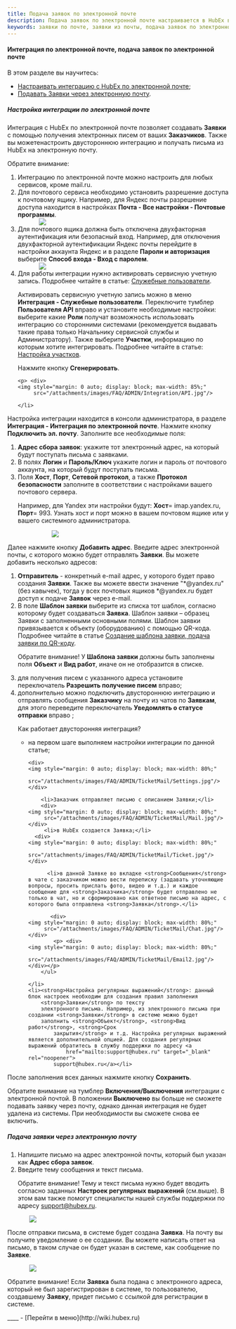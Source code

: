 ```yaml
---
title: Подача заявок по электронной почте
description: Подача заявок по электронной почте настраивается в HubEx в консоли администратора в меню Интеграция - Интеграция по электронной почте. С помощью интеграции по электронной почте ваши Заказчики смогут подавать заявки в виде электронных писем.
keywords: заявки по почте, заявки из почты, подача заявок по электронной почте, интеграция по электронной почте, интеграция email, hubex, хабекс, хубекс, хабикс, емейл
---
```


#### Интеграция по электронной почте, подача заявок по электронной почте
В этом разделе вы научитесь:
<html>
<meta charset="utf-8">
<ul>
    <li><a href="#setemailtick">Настраивать интеграцию с HubEx по электронной почте</a>;</li>
    <li><a href="#createemailtick">Подавать Заявки через электронную почту</a>.</li>
</ul>
</html>
<body>
<h5 id="setemailtick">Настройка интеграции по электронной почте</h5>

<p>Интеграция с HubEx по электронной почте позволяет создавать <strong>Заявки</strong> с помощью
    получения электронных писем от ваших <strong>Заказчиков</strong>. Также вы можетенастроить двустороннюю интеграцию и получать письма из HubEx на электронную почту. </p>

<p>Обратите внимание: </p>
<ol>
    <li>Интеграцию по электронной почте можно настроить для любых сервисов, кроме mail.ru.</li>
    <li>Для почтового сервиса необходимо установить разрешение доступа к почтовому ящику. Например, для Яндекс почты разрешение доступа находится в настройках <strong>Почта - Все настройки - Почтовые программы</strong>. </li>
    <div>
        <img style="margin: 0 auto; display: block; max-width: 80%;"
             src="/attachments/images/FAQ/ADMIN/TicketMail/EmailSettings.png"/>
    </div>
     <li> Для почтового ящика должна быть отключена двухфакторная аутентификация или безопасный вход. Например, для отключения двухфакторной аутентификации Яндекс почты перейдите в настройки аккаунта Яндекс и в разделе <strong>Пароли и авторизация</strong> выберите <strong>Способ входа - Вход с паролем</strong>.
    </li>
      <div>
        <img style="margin: 0 auto; display: block; max-width: 80%;"
             src="/attachments/images/FAQ/ADMIN/TicketMail/Autorazation.jpg"/>
    </div>
    <li> Для работы интеграции нужно активировать сервисную учетную запись. Подробнее читайте в статье: <a href="https://wiki.hubex.ru/docs/FAQ/RU/admin/ServiceUsers.html">Служебные пользователи</a>.
<p>Активировать сервисную учетную запись можно в меню <strong>Интеграция - Служебные пользователи</strong>. Переключите тумблер <strong>Пользователя API</strong>
        вправо и установите необходимые настройки: выберите какие <strong>Роли</strong> получат
        возможность использовать интеграцию со сторонними системами (рекомендуется выдавать такие права только Начальнику
        сервисной службы и Администратору). Также выберите <strong>Участки</strong>, информацию по которым хотите интегрировать. Подробнее читайте в статье: <a href="https://wiki.hubex.ru/docs/FAQ/RU/admin/Places.html">Настройка участков</a>. </p>

  <p>Нажмите кнопку <strong>Сгенерировать</strong>.</p>
      
    <p> <div>
    <img style="margin: 0 auto; display: block; max-width: 85%;"
         src="/attachments/images/FAQ/ADMIN/Integration/API.jpg"/>
</div></p>

    </li>
</ol>

<p>Настройка интеграции находится в консоли администратора, в разделе <strong>Интеграция - Интеграция по электронной
    почте</strong>.
    Нажмите кнопку <strong>Подключить эл. почту</strong>. Заполните все необходимые поля:</p>

<ol>
    <li><strong>Адрес сбора заявок</strong>: укажите тот электронный адрес, на который будут поступать письма с
        заявками.
    </li>
    <li>В полях <strong>Логин</strong> и <strong>Пароль/Ключ</strong> укажите логин и пароль от почтового аккаунта, на
        который будут поступать письма.
    </li>
    <li>Поля <strong>Хост</strong>, <strong>Порт</strong>, <strong>Сетевой протокол</strong>, а также <strong>Протокол
        безопасности</strong> заполните в соответствии с настройками
        вашего почтового сервера.
        <p>Например, для Yandex эти настройки будут: <strong>Хост</strong>= imap.yandex.ru, <strong>Порт</strong>= 993.
            Узнать хост и порт можно в
            вашем почтовом ящике или у вашего системного администратора.</p>
    </li>
</ol>

<div>
    <img style="margin: 0 auto; display: block; max-width: 60%;"
         src="/attachments/images/FAQ/ADMIN/TicketMail/Email.jpg"/>
</div>


<p>Далее нажмите кнопку <strong>Добавить адрес</strong>. Введите адрес электронной почты, с которого можно будет
    отправлять <strong>Заявки</strong>. Вы
    можете добавить несколько адресов:</p>

<ol>
    <li><strong>Отправитель</strong> - конкретный e-mail адрес, у которого будет право создания <strong>Заявки</strong>.
        Также вы можете ввести значение
        "*@yandex.ru" (без кавычек), тогда у всех почтовых ящиков *@yandex.ru будет доступ к подаче
        <strong>Заявок</strong>
        через e-mail. <!--Подробнее читайте в статье: <a
                href="https://wiki.hubex.ru/docs/FAQ/RU/user/HowToManageGmailIntegration.html">
            Как настроить интеграцию с Gmail (почта Google)?</a>.-->
    </li>
    <li>В поле <strong>Шаблон заявки</strong> выберите из списка тот шаблон, согласно которому
        будет
        создаваться <strong>Заявка</strong>. Шаблон заявки – образец Заявки с заполненными основными полями. Шаблон заявки привязывается к объекту (оборудованию) с помощью QR-кода. Подробнее читайте в статье <a
                href="https://wiki.hubex.ru/docs/FAQ/RU/user/CreatingTaskTemplates.html">Создание шаблона заявки, подача заявки по QR-коду</a>.
        <p>Обратите внимание! У <strong>Шаблона заявки</strong> должны быть заполнены поля <strong>Объект</strong> и
            <strong>Вид работ</strong>, иначе он не отобразится в
            списке.</p>
    </li>
    <li>для получения писем с указанного адреса установите переключатель <strong>Разрешить получение писем</strong> вправо;</li>
    <li>дополнительно можно подключить двустороннюю интеграцию и отправлять сообщения <strong>Заказчику</strong> на почту из чатов по <strong>Заявкам</strong>, для этого переведите переключатель <strong>Уведомлять о статусе отправки</strong> вправо <!--название переключателя будет изменено! поправить потом!-->;
    <p>Как работает двусторонняя интеграция?</p>
        <ul>
        <li>на первом шаге выполняем настройки интеграции по данной статье;</li>

    <div>
    <img style="margin: 0 auto; display: block; max-width: 80%;"
         src="/attachments/images/FAQ/ADMIN/TicketMail/Settings.jpg"/>
    </div>

        <li>Заказчик отправляет письмо с описанием Заявки;</li>
        <div>
    <img style="margin: 0 auto; display: block; max-width: 80%;"
         src="/attachments/images/FAQ/ADMIN/TicketMail/Mail.jpg"/>
    </div>
         <li>в HubEx создается Заявка;</li>
      <div>
    <img style="margin: 0 auto; display: block; max-width: 80%;"
         src="/attachments/images/FAQ/ADMIN/TicketMail/Ticket.jpg"/>
    </div>

          <li>в данной Заявке во вкладке <strong>Сообщения</strong> в чате с заказчиком можно вести переписку (задавать уточняющие вопросы, просить прислать фото, видео и т.д.) и каждое сообщение для <strong>Заказчика</strong> будет отправлено не только в чат, но и сформировано как ответное письмо на адрес, с которого была отправлена <strong>Заявка</strong>.</li>
           
           <div>
    <img style="margin: 0 auto; display: block; max-width: 80%;"
         src="/attachments/images/FAQ/ADMIN/TicketMail/Chat.jpg"/>
    </div>
            <p> <div>
    <img style="margin: 0 auto; display: block; max-width: 80%;"
         src="/attachments/images/FAQ/ADMIN/TicketMail/Email2.jpg"/>
    </div></p>
        </ul>

    </li>
    <li><strong>Настройка регулярных выражений</strong>: данный блок настроек необходим для создания правил заполнения
        <strong>Заявки</strong> по тексту
        электронного письма. Например, из электронного письма при создании <strong>Заявки</strong> в системе можно будет
        заполнить <strong>Объект</strong>, <strong>Вид работ</strong>, <strong>Срок
            закрытия</strong> и т.д. Настройка регулярных выражений является дополнительной опцией. Для создания регулярных выражений обратитесь в службу поддержки по адресу <a
                href="mailto:support@hubex.ru" target="_blank" rel="noopener">
            support@hubex.ru</a></li>
</ol>


<p>После заполнения всех данных нажмите кнопку <strong>Сохранить</strong>.</p>

<p>Обратите внимание на тумблер <strong>Включения/Выключения</strong> интеграции с электронной почтой. В положении
    <strong>Выключено</strong> вы больше не
    сможете подавать заявку через почту, однако данная интеграция не будет удалена из системы. При необходимости вы
    сможете снова ее включить.</p>

<h5 id="createemailtick">Подача заявки через электронную почту</h5>

<ol>
    <li>Напишите письмо на адрес электронной почты, который был указан как <strong>Адрес сбора заявок</strong>.</li>
    <li>Введите тему сообщения и текст письма.
        <p>Обратите внимание! Тему и текст письма нужно будет вводить согласно заданных <strong>Настроек регулярных
            выражений</strong>
            (см.выше). В этом вам также помогут специалисты нашей службы поддержки по адресу <a
                    href="mailto:support@hubex.ru" target="_blank" rel="noopener">
                support@hubex.ru</a>.</p>
    </li>

</ol>

<div>
    <img style="margin: 0 auto; display: block; max-width: 80%;"
         src="/attachments/images/FAQ/ADMIN/TicketMail/emailtick5.jpg"/>
</div>

<p>После отправки письма, в системе будет создана <strong>Заявка</strong>. На почту вы получите уведомление о ее
    создании. Вы можете написать ответ на письмо, в таком случае он будет указан в системе, как сообщение по
    <strong>Заявке</strong>.</p>
<div>
    <img style="margin: 0 auto; display: block; max-width: 80%;"
         src="/attachments/images/FAQ/ADMIN/TicketMail/emailtick6.png"/>
</div>


<p>Обратите внимание! Если <strong>Заявка</strong> была подана с электронного адреса, который не был зарегистрирован в
    системе, то
    пользователю, создавшему <strong>Заявку</strong>, придет письмо с ссылкой для регистрации в системе.</p>

</body>
____
- [Перейти в меню](http://wiki.hubex.ru)
